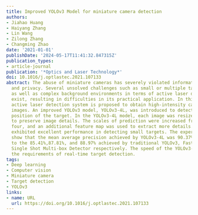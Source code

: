 ```yaml
---
title: Improved YOLOv3 Model for miniature camera detection
authors:
- Jiahao Huang
- Haiyang Zhang
- Lin Wang
- Zilong Zhang
- Changming Zhao
date: '2021-01-01'
publishDate: '2024-05-17T11:41:32.847315Z'
publication_types:
- article-journal
publication: '*Optics and Laser Technology*'
doi: 10.1016/j.optlastec.2021.107133
abstract: The abuse of miniature cameras has severely violated information security
  and privacy. Several unsolved challenges such as small or multiple targets detection
  as well as complex background environments in terms of active laser detection still
  exist, resulting in difficulties in its practical application. In this paper, an
  active laser detection system is proposed to obtain high-intensity cat-eye reflection
  images. An improved YOLOv3 model, YOLOv3-4L, was introduced to detect the actual
  position of the target. In the YOLOv3-4L model, each image was resized to 608×608
  to preserve image details. The scales of prediction were increased from three to
  four, and an additional feature map was used to extract more details. YOLOv3-4L
  exhibited excellent performance in detecting small targets. The experimental results
  show that the mean average precision achieved by YOLOv3-4L was 90.37%, compared
  to the 85.41%,87.81%, and 88.97% achieved by traditional YOLOv3, Faster R-CNN, and
  Single Shot Multi-box Detector respectively. The speed of the YOLOv3-4L model meets
  the requirements of real-time target detection.
tags:
- Deep learning
- Computer vision
- Miniature camera
- Target detection
- YOLOv3
links:
- name: URL
  url: https://doi.org/10.1016/j.optlastec.2021.107133
---
```

